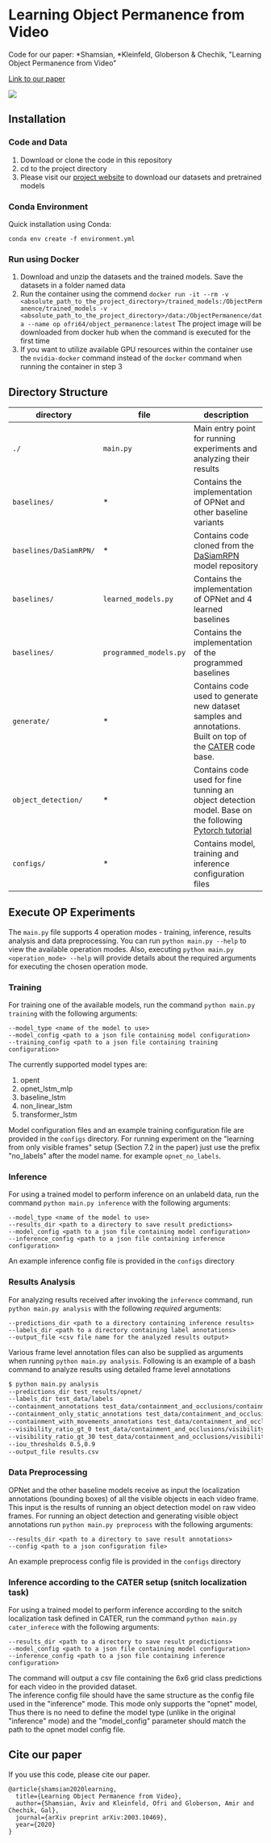 # Learning Object Permanence from Video
Code for our paper: *Shamsian, *Kleinfeld, Globerson & Chechik, "Learning Object Permanence from Video" <br>

<a href="https://arxiv.org/abs/2003.10469" target="_blank">Link to our paper</a> <br>
<!-- <a href="https://chechiklab.biu.ac.il/~yuvval/COSMO/" target="_blank">project page</a> <br> -->

![](gifs/opnet.gif)

## Installation
### Code and Data

 1. Download or clone the code in this repository
 2. cd to the project directory
 3. Please visit our [project website](https://chechiklab.biu.ac.il/~avivshamsian/OP/OP_HTML.html#DatasetLinks) to download our datasets and pretrained models

### Conda Environment

Quick installation using Conda:

`conda env create -f environment.yml`

### Run using Docker
  1. Download and unzip the datasets and the trained models. Save the datasets in a folder named data
  2. Run the container using the commend `docker run -it --rm -v <absolute_path_to_the_project_directory>/trained_models:/ObjectPermanence/trained_models -v <absolute_path_to_the_project_directory>/data:/ObjectPermanence/data --name op ofri64/object_permanence:latest`
  The project image will be downloaded from docker hub when the command is executed for the first time
  3. If you want to utilize available GPU resources within the container use the `nvidia-docker` command instead of the `docker` command when running the container in step 3 


## Directory Structure
directory | file | description
---|---|---
`./` | `main.py` | Main entry point for running experiments and analyzing their results
`baselines/` | * | Contains the implementation of OPNet and other baseline variants
`baselines/DaSiamRPN/` | * | Contains code cloned from the [DaSiamRPN](https://github.com/foolwood/DaSiamRPN) model repository
`baselines/` | `learned_models.py` | Contains the implementation of OPNet and 4 learned baselines
`baselines/` | `programmed_models.py` | Contains the implementation of the programmed baselines
`generate/` | * | Contains code used to generate new dataset samples and annotations. Built on top of the [CATER](https://github.com/rohitgirdhar/CATER) code base.
`object_detection/` | * | Contains code used for fine tunning an object detection model. Base on the following [Pytorch tutorial](https://pytorch.org/tutorials/intermediate/torchvision_tutorial.html)
`configs/` | * | Contains model, training and inference configuration files


## Execute OP Experiments
The `main.py` file supports 4 operation modes - training, inference, results analysis and data preprocessing.
You can run `python main.py --help` to view the available operation modes.
Also, executing `python main.py <operation_mode> --help` will provide details about the required arguments for executing the chosen operation mode.

### Training
For training one of the available models,
run the command `python main.py training` with the following arguments:
```
--model_type <name of the model to use>
--model_config <path to a json file containing model configuration>
--training_config <path to a json file containing training configuration>
```

The currently supported model types are:
1. opent
2. opnet_lstm_mlp
3. baseline_lstm
4. non_linear_lstm
5. transformer_lstm

Model configuration files and an example training configuration file are provided in the `configs` directory.
For running experiment on the "learning from only visible frames" setup (Section 7.2 in the paper) just use the prefix "no_labels" after the model name. for example ```opnet_no_labels```.

### Inference
For using a trained model to perform inference on an unlabeld data,
run the command `python main.py inference` with the following arguments:
```
--model_type <name of the model to use>
--results_dir <path to a directory to save result predictions>
--model_config <path to a json file containing model configuration>
--inference_config <path to a json file containing inference configuration>
```
An example inference config file is provided in the `configs` directory

### Results Analysis
For analyzing results received after invoking the `inference` command, run `python main.py analysis` with the following *required* arguments:
```
--predictions_dir <path to a directory containing inference results>
--labels_dir <path to a directory containing label annotations>
--output_file <csv file name for the analyzed results output>
```
Various frame level annotation files can also be supplied as arguments when running `python main.py analysis`.
Following is an example of a bash command to analyze results using detailed frame level annotations
```sh
$ python main.py analysis
--predictions_dir test_results/opnet/
--labels_dir test_data/labels
--containment_annotations test_data/containment_and_occlusions/containment_annotations.txt
--containment_only_static_annotations test_data/containment_and_occlusions/containment_only_static_annotations.txt
--containment_with_movements_annotations test_data/containment_and_occlusions/containment_with_move_annotations.txt
--visibility_ratio_gt_0 test_data/containment_and_occlusions/visibility_rate_gt_0.txt
--visibility_ratio_gt_30 test_data/containment_and_occlusions/visibility_rate_gt_30.txt
--iou_thresholds 0.5,0.9
--output_file results.csv
```

### Data Preprocessing
OPNet and the other baseline models receive as input the localization annotations (bounding boxes) of all the visible objects in each video frame.
This input is the results of running an object detection model on raw video frames.
For running an object detection and generating visible object annotations run `python main.py preprocess` with the following arguments:
```
--results_dir <path to a directory to save result annotations>
--config <path to a json configuration file>
```
An example preprocess config file is provided in the `configs` directory

### Inference according to the CATER setup (snitch localization task)
For using a trained model to perform inference according to the snitch localization task defined in CATER,
run the command `python main.py cater_inferece` with the following arguments:
```
--results_dir <path to a directory to save result predictions>
--model_config <path to a json file containing model configuration>
--inference_config <path to a json file containing inference configuration>
```
The command will output a csv file containing the 6x6 grid class predictions for each video in the provided dataset.  
The inference config file should have the same structure as the config file used in the "inference" mode.
This mode only supports the "opnet" model, Thus there is no need to define the model type (unlike in the original "inference" mode)
and the "model_config" parameter should match the path to the opnet model config file.


## Cite our paper
If you use this code, please cite our paper.
```
@article{shamsian2020learning,
  title={Learning Object Permanence from Video},
  author={Shamsian, Aviv and Kleinfeld, Ofri and Globerson, Amir and Chechik, Gal},
  journal={arXiv preprint arXiv:2003.10469},
  year={2020}
}
```
